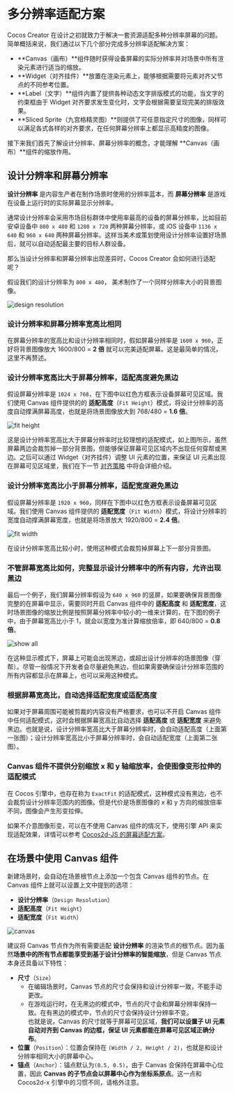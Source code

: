 # 多分辨率适配方案

Cocos Creator 在设计之初就致力于解决一套资源适配多种分辨率屏幕的问题。简单概括来说，我们通过以下几个部分完成多分辨率适配解决方案：

- **Canvas（画布）**组件随时获得设备屏幕的实际分辨率并对场景中所有渲染元素进行适当的缩放。
- **Widget（对齐挂件）**放置在渲染元素上，能够根据需要将元素对齐父节点的不同参考位置。
- **Label（文字）**组件内置了提供各种动态文字排版模式的功能，当文字的约束框由于 Widget 对齐要求发生变化时，文字会根据需要呈现完美的排版效果。
- **Sliced Sprite（九宫格精灵图）**则提供了可任意指定尺寸的图像，同样可以满足各式各样的对齐要求，在任何屏幕分辨率上都显示高精度的图像。

接下来我们首先了解设计分辨率、屏幕分辨率的概念，才能理解 **Canvas（画布）**组件的缩放作用。

## 设计分辨率和屏幕分辨率

**设计分辨率** 是内容生产者在制作场景时使用的分辨率蓝本，而 **屏幕分辨率** 是游戏在设备上运行时的实际屏幕显示分辨率。

通常设计分辨率会采用市场目标群体中使用率最高的设备的屏幕分辨率，比如目前安卓设备中 `800 x 480` 和 `1280 x 720` 两种屏幕分辨率，或 iOS 设备中 `1136 x 640` 和 `960 x 640` 两种屏幕分辨率。这样当美术或策划使用设计分辨率设置好场景后，就可以自动适配最主要的目标人群设备。

那么当设计分辨率和屏幕分辨率出现差异时，Cocos Creator 会如何进行适配呢？

假设我们的设计分辨率为 `800 x 480`， 美术制作了一个同样分辨率大小的背景图像。

![design resolution](multi-resolution/design_resolution.png)

### 设计分辨率和屏幕分辨率宽高比相同

在屏幕分辨率的宽高比和设计分辨率相同时，假如屏幕分辨率是 `1600 x 960`，正好将背景图像放大 1600/800 = **2 倍** 就可以完美适配屏幕。这是最简单的情况，这里不再赘述。

### 设计分辨率宽高比大于屏幕分辨率，适配高度避免黑边

假设屏幕分辨率是 `1024 x 768`，在下图中以红色方框表示设备屏幕可见区域。我们使用 Canvas 组件提供的的 **适配高度**（`Fit Height`）模式，将设计分辨率的高度自动撑满屏幕高度，也就是将场景图像放大到 768/480 = **1.6 倍**。

![fit height](multi-resolution/fit_height.png)

这是设计分辨率宽高比大于屏幕分辨率时比较理想的适配模式，如上图所示，虽然屏幕两边会裁剪掉一部分背景图，但能够保证屏幕可见区域内不出现任何穿帮或黑边。之后可以通过 Widget（对齐挂件）调整 UI 元素的位置，来保证 UI 元素出现在屏幕可见区域里，我们在下一节 [对齐策略](widget-align.md) 中将会详细介绍。

### 设计分辨率宽高比小于屏幕分辨率，适配宽度避免黑边

假设屏幕分辨率是 `1920 x 960`，同样在下图中以红色方框表示设备屏幕可见区域。我们使用 Canvas 组件提供的 **适配宽度**（`Fit Width`）模式，将设计分辨率的宽度自动撑满屏幕宽度，也就是将场景放大 1920/800 = **2.4 倍**。

![fit width](multi-resolution/fit_width.png)

在设计分辨率宽高比较小时，使用这种模式会裁剪掉屏幕上下一部分背景图。

### 不管屏幕宽高比如何，完整显示设计分辨率中的所有内容，允许出现黑边

最后一个例子，我们屏幕分辨率假设为 `640 x 960` 的竖屏，如果要确保背景图像完整的在屏幕中显示，需要同时开启 Canvas 组件中的 **适配高度** 和 **适配宽度**，这时场景图像的缩放比例是按照屏幕分辨率中较小的一维来计算的，在下图的例子中，由于屏幕宽高比小于 1，就会以宽度为准计算缩放倍率，即 640/800 = **0.8 倍**。

![show all](multi-resolution/show_all.png)

在这种显示模式下，屏幕上可能会出现黑边，或超出设计分辨率的场景图像（穿帮）。尽管一般情况下开发者会尽量避免黑边，但如果需要确保设计分辨率范围的所有内容都显示在屏幕上，也可以采用这种模式。

### 根据屏幕宽高比，自动选择适配宽度或适配高度

如果对于屏幕周围可能被剪裁的内容没有严格要求，也可以不开启 Canvas 组件中任何适配模式，这时会根据屏幕宽高比自动选择 **适配高度** 或 **适配宽度** 来避免黑边。也就是说，设计分辨率宽高比大于屏幕分辨率时，会自动适配高度（上面第一张图）；设计分辨率宽高比小于屏幕分辨率时，会自动适配宽度（上面第二张图）。

### Canvas 组件不提供分别缩放 x 和 y 轴缩放率，会使图像变形拉伸的适配模式

在 Cocos 引擎中，也存在称为 `ExactFit` 的适配模式，这种模式没有黑边，也不会裁剪设计分辨率范围内的图像。但是代价是场景图像的 x 和 y 方向的缩放倍率不同，图像会产生形变拉伸。

如果不介意图像形变，可以在不使用 Canvas 组件的情况下，使用引擎 API 来实现适配效果，详情可以参考 [Cocos2d-JS 的屏幕适配方案](https://www.cocos.com/docs/js/4-essential-concepts/4-4-resolution-policies/zh.html)。

## 在场景中使用 Canvas 组件

新建场景时，会自动在场景根节点上添加一个包含 Canvas 组件的节点。在 Canvas 组件上就可以设置上文中提到的选项：

- **设计分辨率**（`Design Resolution`）
- **适配高度**（`Fit Height`）
- **适配宽度**（`Fit Width`）

![canvas](multi-resolution/canvas_property.png)

建议将 Canvas 节点作为所有需要适配 **设计分辨率** 的渲染节点的根节点。因为虽然**场景中的所有节点都能享受到基于设计分辨率的智能缩放**，但是 Canvas 节点本身还具备以下特性：

- **尺寸**（`Size`）
  - 在编辑场景时，Canvas 节点的尺寸会保持和设计分辨率一致，不能手动更改。
  - 在游戏运行时，在无黑边的模式中，节点的尺寸会和屏幕分辨率保持一致。在有黑边的模式中，节点的尺寸会保持设计分辨率不变。<br>
  也就是说，Canvas 的尺寸就等于屏幕可见区域，**我们可以设置子 UI 元素自动对齐到 Canvas 的边框，保证 UI 元素都能在屏幕可见区域正确分布**。
- **位置**（`Position`）：位置会保持在 `(Width / 2, Height / 2)`，也就是和设计分辨率相同大小的屏幕中心。
- **锚点**（`Anchor`）：锚点默认为`(0.5, 0.5)`，由于 Canvas 会保持在屏幕中心位置，因此 **Canvas 的子节点会以屏幕中心作为坐标系原点**。这一点和 Cocos2d-x 引擎中的习惯不同，请格外注意。
